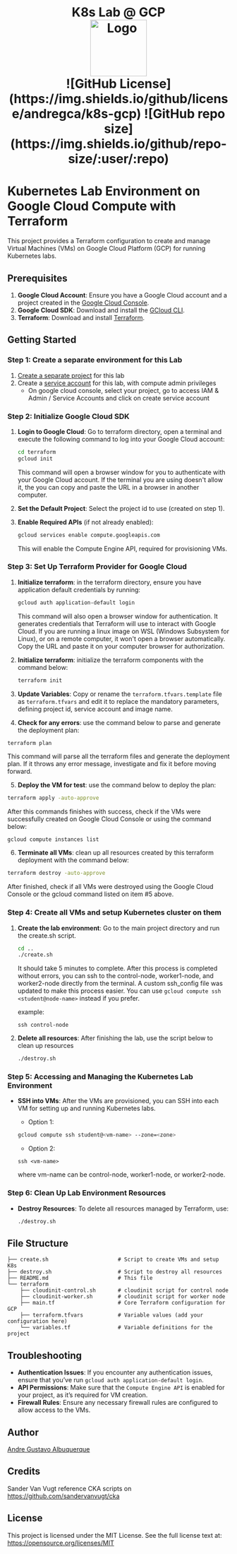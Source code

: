 <h1 align="center">K8s Lab @ GCP<br />
<div align="center">
<a href="https://github.com/andregca/k8s-gcp"><img src="https://kubernetes.io/images/kubernetes.png" title="Logo" style="max-width:100%;" width="128" /></a>
</div>
<div align="center">
![GitHub License](https://img.shields.io/github/license/andregca/k8s-gcp)
![GitHub repo size](https://img.shields.io/github/repo-size/:user/:repo)
</div></h1>



# Kubernetes Lab Environment on Google Cloud Compute with Terraform

This project provides a Terraform configuration to create and manage Virtual Machines (VMs) on Google Cloud Platform (GCP) for running Kubernetes labs.

## Prerequisites

1. **Google Cloud Account**: Ensure you have a Google Cloud account and a project created in the [Google Cloud Console](https://console.cloud.google.com/).
2. **Google Cloud SDK**: Download and install the [GCloud CLI](https://cloud.google.com/sdk/docs/install).
3. **Terraform**: Download and install [Terraform](https://www.terraform.io/downloads.html).

## Getting Started

### Step 1: Create a separate environment for this Lab

1. [Create a separate project](https://developers.google.com/workspace/guides/create-project) for this lab
2. Create a [service account](https://cloud.google.com/iam/docs/service-account-overview) for this lab, with compute admin privileges 
   - On google cloud console, select your project, go to access IAM & Admin / Service Accounts and click on create service account

### Step 2: Initialize Google Cloud SDK

1. **Login to Google Cloud**: Go to terraform directory, open a terminal and execute the following command to log into your Google Cloud account:

   ```bash
   cd terraform
   gcloud init
   ```

   This command will open a browser window for you to authenticate with your Google Cloud account.
   If the terminal you are using doesn't allow it, the you can copy and paste the URL in a browser in another computer.

2. **Set the Default Project**: Select the project id to use (created on step 1).

3. **Enable Required APIs** (if not already enabled):

   ```bash
   gcloud services enable compute.googleapis.com
   ```

   This will enable the Compute Engine API, required for provisioning VMs.

### Step 3: Set Up Terraform Provider for Google Cloud

1. **Initialize terraform**: in the terraform directory, ensure you have application default credentials by running:

   ```bash
   gcloud auth application-default login
   ```

   This command will also open a browser window for authentication. It generates credentials that Terraform will use to interact with Google Cloud.
   If you are running a linux image on WSL (Windows Subsystem for Linux), or on a remote computer, it won't open a browser automatically. Copy the URL and paste it on your computer browser for authorization.

2. **Initialize terraform**: initialize the terraform components with the command below:

   ```bash
   terraform init
   ```

3. **Update Variables**: Copy or rename the `terraform.tfvars.template` file as `terraform.tfvars` and edit it to replace the mandatory parameters, defining project id, service account and image name.

4. **Check for any errors**: use the command below to parse and generate the deployment plan:

  ```bash
  terraform plan
  ```

  This command will parse all the terraform files and generate the deployment plan. If it throws any error message, investigate and fix it before moving forward.

5. **Deploy the VM for test**: use the command below to deploy the plan:

  ```bash
  terraform apply -auto-approve
  ```

  After this commands finishes with success, check if the VMs were successfully created on Google Cloud Console or using the command below:
  
  ```
  gcloud compute instances list
  ```

6. **Terminate all VMs**: clean up all resources created by this terraform deployment with the command below:

  ```bash
  terraform destroy -auto-approve
  ```

  After finished, check if all VMs were destroyed using the Google Cloud Console or the gcloud command listed on item #5 above.


### Step 4: Create all VMs and setup Kubernetes cluster on them

1. **Create the lab environment**: Go to the main project directory and run the create.sh script.

   ```bash
   cd ..
   ./create.sh
   ```

   It should take 5 minutes to complete. After this process is completed without errors, you can ssh to the control-node, worker1-node, and worker2-node directly from the terminal. A custom ssh_config file was updated to make this process easier. You can use `gcloud compute ssh <student@node-name>` instead if you prefer.

   example:
   ```
   ssh control-node
   ```


2. **Delete all resources**: After finishing the lab, use the script below to clean up resources

   ```bash
   ./destroy.sh
   ```


### Step 5: Accessing and Managing the Kubernetes Lab Environment

- **SSH into VMs**: After the VMs are provisioned, you can SSH into each VM for setting up and running Kubernetes labs.

   - Option 1:
   ```bash
   gcloud compute ssh student@<vm-name> --zone=<zone>
   ```

   - Option 2:
   ```
   ssh <vm-name>
   ```

   where vm-name can be control-node, worker1-node, or worker2-node.

### Step 6: Clean Up Lab Environment Resources

- **Destroy Resources**: To delete all resources managed by Terraform, use:

  ```bash
  ./destroy.sh
  ```

## File Structure

```plaintext
├── create.sh                      # Script to create VMs and setup K8s
├── destroy.sh                     # Script to destroy all resources
├── README.md                      # This file
└── terraform
    ├── cloudinit-control.sh       # cloudinit script for control node
    ├── cloudinit-worker.sh        # cloudinit script for worker node
    ├── main.tf                    # Core Terraform configuration for GCP
    ├── terraform.tfvars           # Variable values (add your configuration here)
    └── variables.tf               # Variable definitions for the project
```

## Troubleshooting

- **Authentication Issues**: If you encounter any authentication issues, ensure that you’ve run `gcloud auth application-default login`.
- **API Permissions**: Make sure that the `Compute Engine API` is enabled for your project, as it’s required for VM creation.
- **Firewall Rules**: Ensure any necessary firewall rules are configured to allow access to the VMs.

## Author
[Andre Gustavo Albuquerque](https://github.com/andregca)

## Credits
Sander Van Vugt reference CKA scripts on https://github.com/sandervanvugt/cka

## License
This project is licensed under the MIT License. See the full license text at:  
https://opensource.org/licenses/MIT